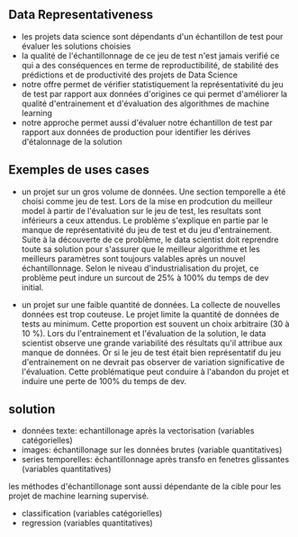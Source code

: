 ## Data Representativeness

* les projets data science sont dépendants d'un échantillon de test pour évaluer les solutions choisies
* la qualité de l'échantillonnage de ce jeu de test n'est jamais verifié ce qui a des conséquences en terme de reproductibilité, de stabilité des prédictions et de productivité des projets de Data Science 
* notre offre permet de vérifier statistiquement la représentativité du jeu de test par rapport aux données d'origines ce qui permet d'améliorer la qualité d'entrainement et d'évaluation des algorithmes de machine learning
* notre approche permet aussi d'évaluer notre échantillon de test par rapport aux données de production pour identifier les dérives d'étalonnage de la solution 

## Exemples de uses cases

* un projet sur un gros volume de données. 
Une section temporelle a été choisi comme jeu de test. Lors de la mise en prodcution du meilleur model à partir de l'évaluation sur le jeu de test, les resultats sont inférieurs a ceux attendus. Le problème s'explique en partie par le manque de représentativité du jeu de test et du jeu d'entrainement. Suite à la découverte de ce problème, le data scientist doit reprendre toute sa solution pour s'assurer que le meilleur algorithme et les meilleurs paramètres sont toujours valables après un nouvel échantillonnage. Selon le niveau d'industrialisation du projet, ce problème peut indure un surcout de 25% à 100% du temps de dev initial.

* un projet sur une faible quantité de données.
La collecte de nouvelles données est trop couteuse. Le projet limite la quantité de données de tests au minimum. Cette proportion est souvent un choix arbitraire (30 à 10 %). Lors du l'entrainement et l'évaluation de la solution, le data scientist observe une grande variabilité des résultats qu'il attribue aux manque de données. Or si le jeu de test était bien représentatif du jeu d'entrainement on ne devrait pas observer de variation significative de l'évaluation. Cette problématique peut conduire à l'abandon du projet et induire une perte de 100% du temps de dev.

## solution

* données texte: echantillonage après la vectorisation (variables catégorielles)
* images: échantillonage sur les données brutes (variable quantitatives)
* series temporelles: échantillonnage après transfo en fenetres glissantes (variables quantitatives)

les méthodes d'échantillonage sont aussi dépendante de la cible pour les projet de machine learning supervisé.
* classification (variables catégorielles)
* regression (variables quantitatives)

